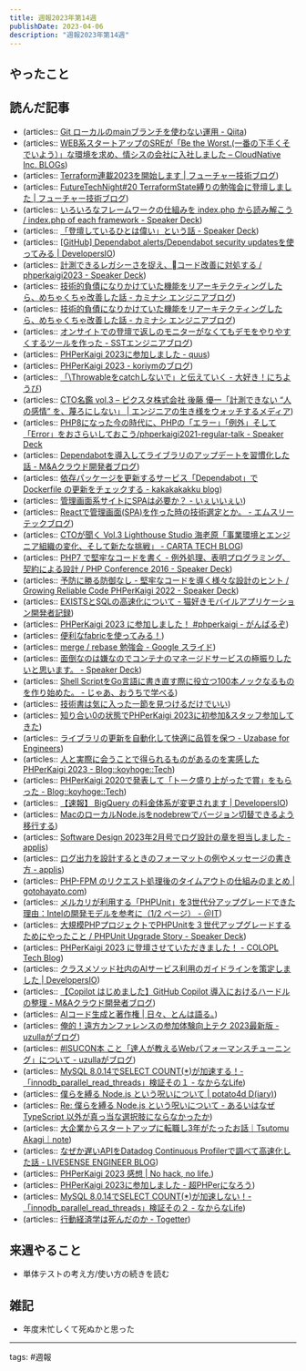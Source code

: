 ```yaml
---
title: 週報2023年第14週
publishDate: 2023-04-06
description: "週報2023年第14週"
---
```


## やったこと

## 読んだ記事

- (articles:: [Git ローカルのmainブランチを使わない運用 - Qiita](https://qiita.com/ucan-lab/items/0bbf07daa58959c1010a))
- (articles:: [WEB系スタートアップのSREが「Be the Worst.(一番の下手くそでいよう）」な環境を求め、情シスの会社に入社しました – CloudNative Inc. BLOGs](https://blog.cloudnative.co.jp/15709/))
- (articles:: [Terraform連載2023を開始します | フューチャー技術ブログ](https://future-architect.github.io/articles/20230327a/))
- (articles:: [FutureTechNight#20 TerraformState縛りの勉強会に登壇しました | フューチャー技術ブログ](https://future-architect.github.io/articles/20220330a/))
- (articles:: [いろいろなフレームワークの仕組みを index.php から読み解こう / index.php of each framework - Speaker Deck](https://speakerdeck.com/okashoi/index-dot-php-of-each-framework))
- (articles:: [「登壇しているひとは偉い」という話 - Speaker Deck](https://speakerdeck.com/okashoi/deng-tan-siteiruhitohawei-i-toiuhua))
- (articles:: [[GitHub] Dependabot alerts/Dependabot security updatesを使ってみる | DevelopersIO](https://dev.classmethod.jp/articles/using-dependabot-alertssecurity-updates-on-github/))
- (articles:: [計測できるレガシーさを捉え、コード改善に対処する / phperkaigi2023 - Speaker Deck](https://speakerdeck.com/blue_goheimochi/phperkaigi2023))
- (articles:: [技術的負債になりかけていた機能をリアーキテクティングしたら、めちゃくちゃ改善した話 - カミナシ エンジニアブログ](https://kaminashi-developer.hatenablog.jp/entry/2023/03/27/083000))
- (articles:: [技術的負債になりかけていた機能をリアーキテクティングしたら、めちゃくちゃ改善した話 - カミナシ エンジニアブログ](https://kaminashi-developer.hatenablog.jp/entry/2023/03/27/083000))
- (articles:: [オンサイトでの登壇で返しのモニターがなくてもデモをやりやすくするツールを作った - SSTエンジニアブログ](https://techblog.securesky-tech.com/entry/2023/03/27/))
- (articles:: [PHPerKaigi 2023に参加しました - quus](https://quus.hatenablog.jp/entry/2023/03/27/144251))
- (articles:: [PHPerKaigi 2023 - koriymのブログ](https://koriym.hatenablog.com/entry/2023/03/28/030141))
- (articles:: [「\Throwableをcatchしないで」と伝えていく - 大好き！にちようび](https://daisuki.nichiyoubi.land/entry/2020/11/28/180332))
- (articles:: [CTO名鑑 vol.3 – ピクスタ株式会社 後藤 優一「計測できない “人の感情” を、蔑ろにしない」 | エンジニアの生き様をウォッチするメディア](https://pr.forkwell.com/event/cto-directory-03-goto))
- (articles:: [PHP8になった今の時代に、PHPの「エラー」「例外」そして「Error」をおさらいしておこう/phperkaigi2021-regular-talk - Speaker Deck](https://speakerdeck.com/o0h/phperkaigi2021-regular-talk)
- (articles:: [Dependabotを導入してライブラリのアップデートを習慣化した話 - M&Aクラウド開発者ブログ](https://tech.macloud.jp/entry/2022/07/27/182109))
- (articles:: [依存パッケージを更新するサービス「Dependabot」で Dockerfile の更新をチェックする - kakakakakku blog](https://kakakakakku.hatenablog.com/entry/2018/10/12/192502))
- (articles:: [管理画面系サイトにSPAは必要か？ - いぇいいぇい](https://blog.mamemaki.com/entry/2017/02/13/115107))
- (articles:: [Reactで管理画面(SPA)を作った時の技術選定とか。 - エムスリーテックブログ](https://www.m3tech.blog/entry/2022/12/03/180000))
- (articles:: [CTOが聞く Vol.3 Lighthouse Studio 海老原「事業環境とエンジニア組織の変化、そして新たな挑戦」 - CARTA TECH BLOG](https://techblog.cartaholdings.co.jp/entry/cto-interview3))
- (articles:: [PHP7 で堅牢なコードを書く - 例外処理、表明プログラミング、契約による設計 / PHP Conference 2016 - Speaker Deck](https://speakerdeck.com/twada/php-conference-2016))
- (articles:: [予防に勝る防御なし - 堅牢なコードを導く様々な設計のヒント / Growing Reliable Code PHPerKaigi 2022 - Speaker Deck](https://speakerdeck.com/twada/growing-reliable-code-phperkaigi-2022))
- (articles:: [EXISTSとSQLの高速化について - 猫好きモバイルアプリケーション開発者記録](http://kkoudev.github.io/blog/2013/09/14/sql/))
- (articles:: [PHPerKaigi 2023 に参加しました！ #phperkaigi - がんばるぞ](https://y-ahiru.hatenadiary.jp/entry/2023/03/29/105522))
- (articles:: [便利なfabricを使ってみる！](https://tech.torico-corp.com/blog/%E4%BE%BF%E5%88%A9%E3%81%AAfabric%E3%82%92%E4%BD%BF%E3%81%A3%E3%81%A6%E3%81%BF%E3%82%8B/))
- (articles:: [merge / rebase 勉強会 - Google スライド](https://docs.google.com/presentation/d/1DYO8wfbqGA5tEmPM_spZSpd5QF3oI1doBFBdn8llXEc/mobilepresent?slide=id.p))
- (articles:: [面倒なのは嫌なのでコンテナのマネージドサービスの極振りしたいと思います。 - Speaker Deck](https://speakerdeck.com/n1215/phperkaigi2023-container-managed-service))
- (articles:: [Shell ScriptをGo言語に書き直す際に役立つ100本ノックなるものを作り始めた。 - じゃあ、おうちで学べる](https://syu-m-5151.hatenablog.com/entry/2023/03/30/011930))
- (articles:: [技術書は気に入った一節を見つけるだけでいい](https://zenn.dev/katzchang/articles/38fc8ec8dd9cab))
- (articles:: [知り合い0の状態でPHPerKaigi 2023に初参加&スタッフ参加してきた](https://zenn.dev/aki_artisan/articles/phperkaigi-2023))
- (articles:: [ライブラリの更新を自動化して快適に品質を保つ - Uzabase for Engineers](https://tech.uzabase.com/entry/2023/03/27/142810))
- (articles:: [人と実際に会うことで得られるものがあるのを実感した PHPerKaigi 2023 - Blog::koyhoge::Tech](https://koyhogetech.hatenablog.com/entry/20230327/phperkaigi))
- (articles:: [PHPerKaigi 2020で発表して「トーク盛り上がったで賞」をもらった - Blog::koyhoge::Tech](https://koyhogetech.hatenablog.com/entry/20200212/phperkaigi))
- (articles:: [【速報】 BigQuery の料金体系が変更されます | DevelopersIO](https://dev.classmethod.jp/articles/bigquery-fee-structure-will-be-changed/))
- (articles:: [MacのローカルNode.jsをnodebrewでバージョン切替できるよう移行する](https://zenn.dev/takuty/articles/36073d76ed50c5))
- (articles:: [Software Design 2023年2月号でログ設計の章を担当しました - applis](https://applis.io/posts/software-design-2023-02))
- (articles:: [ログ出力を設計するときのフォーマットの例やメッセージの書き方 - applis](https://applis.io/posts/how-to-design-log-output))
- (articles:: [PHP-FPM のリクエスト処理後のタイムアウトの仕組みのまとめ | gotohayato.com](https://gotohayato.com/content/554/))
- (articles:: [メルカリが利用する「PHPUnit」を3世代分アップグレードできた理由：Intelの開発モデルを参考に（1/2 ページ） - ＠IT](https://atmarkit.itmedia.co.jp/ait/articles/1902/04/news016.html))
- (articles:: [大規模PHPプロジェクトでPHPUnitを３世代アップグレードするためにやったこと / PHPUnit Upgrade Story - Speaker Deck](https://speakerdeck.com/dqneo/phpunit-upgrade-story))
- (articles:: [PHPerKaigi 2023 に登壇させていただきました！ - COLOPL Tech Blog](https://blog.colopl.dev/entry/2023/03/31/121458))
- (articles:: [クラスメソッド社内のAIサービス利用のガイドラインを策定しました | DevelopersIO](https://dev.classmethod.jp/articles/guideline-for-use-of-ai-services/))
- (articles:: [【Copilot はじめました】GitHub Copilot 導入におけるハードルの整理 - M&Aクラウド開発者ブログ](https://tech.macloud.jp/entry/2023/03/31/125606))
- (articles:: [AIコード生成と著作権 | 日々、とんは語る。](https://blog.tomoya.dev/posts/ai-code-generation-and-copyright/))
- (articles:: [俺的！遠方カンファレンスの参加体験向上テク 2023最新版 - uzullaがブログ](https://uzulla.hateblo.jp/entry/2023/03/21/132421))
- (articles:: [#ISUCON本 こと「達人が教えるWebパフォーマンスチューニング」について - uzullaがブログ](https://uzulla.hateblo.jp/entry/2022/06/05/232028))
- (articles:: [MySQL 8.0.14でSELECT COUNT(*)が加速する！- 「innodb_parallel_read_threads」検証その１ - なからなLife](https://atsuizo.hatenadiary.jp/entry/2019/01/23/112608))
- (articles:: [僕らを縛る Node.js という呪いについて | potato4d D(iary)](https://d.potato4d.me/entry/20220405-nodejs/))
- (articles:: [Re: 僕らを縛る Node.js という呪いについて - あるいはなぜ TypeScript 以外が真っ当な選択肢にならなかったか](https://zenn.dev/mizchi/articles/todays-javascript))
- (articles:: [大企業からスタートアップに転職し3年がたったお話｜Tsutomu Akagi｜note](https://note.com/tsutomuakagi/n/ne59e2606d1c6))
- (articles:: [なぜか遅いAPIをDatadog Continuous Profilerで調べて高速化した話 - LIVESENSE ENGINEER BLOG](https://made.livesense.co.jp/entry/2023/03/31/080000))
- (articles:: [PHPerKaigi 2023 感想 | No hack, no life.](https://no-hack-no.life/post/2023-04-01-PHPerKaigi2023-impressions/))
- (articles:: [PHPerKaigi 2023に参加しました - 超PHPerになろう](https://www.phper.ninja/entry/2023/04/02/045213))
- (articles:: [MySQL 8.0.14でSELECT COUNT(*)が加速しない！- 「innodb_parallel_read_threads」検証その２ - なからなLife](https://atsuizo.hatenadiary.jp/entry/2019/01/24/090000))
- (articles:: [行動経済学は死んだのか - Togetter](https://togetter.com/li/1773329))

## 来週やること

- 単体テストの考え方/使い方の続きを読む

## 雑記

- 年度末忙しくて死ぬかと思った

---

tags: #週報
